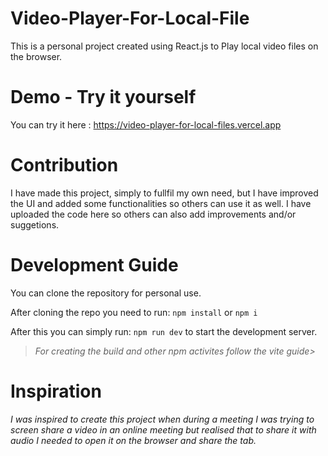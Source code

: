 # Video-Player-For-Local-File

<p>This is a personal project created using React.js to Play local video files on the browser.</p>

# Demo - Try it yourself

You can try it here : <a herf="https://video-player-for-local-files.vercel.app"> https://video-player-for-local-files.vercel.app</a>

# Contribution

<p>I have made this project, simply to fullfil my own need, but I have improved the UI and added some functionalities so others can use it as well.
I have uploaded the code here so others can also add improvements and/or suggetions.</p>

# Development Guide

<p>You can clone the repository for personal use.

After cloning the repo you need to run: <code>npm install</code> or <code>npm i</code> 

After this you can simply run: <code>npm run dev</code> to start the development server.</p>

>*For creating the build and other npm activites follow the vite guide>*

# Inspiration

*<p>I was inspired to create this project when during a meeting I was trying to screen share a video in an online meeting but realised that to share it with audio I needed to open it on the browser and share the tab.</p>*
